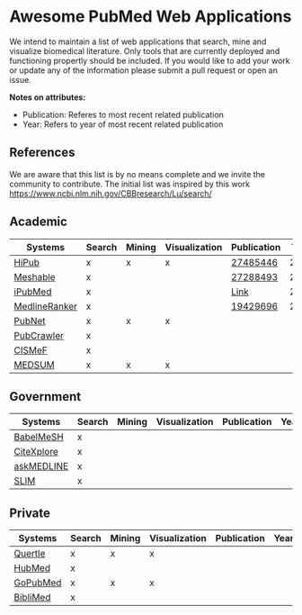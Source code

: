 # Awesome PubMed Web Applications

We intend to maintain a list of web applications that search, mine and visualize biomedical literature. Only tools that are currently deployed and functioning propertly should be included. If you would like to add your work or update any of the information please submit a pull request or open an issue. 

**Notes on attributes:**

* Publication: Referes to most recent related publication
* Year: Refers to year of most recent related publication

## References
We are aware that this list is by no means complete and we invite the community to contribute.
The initial list was inspired by this work https://www.ncbi.nlm.nih.gov/CBBresearch/Lu/search/

## Academic

|Systems| Search | Mining | Visualization |Publication| Year |
| --- | --- | --- | --- | --- | --- | 
|[HiPub](http://hipub.korea.ac.kr/) | x | x | x  | [27485446](https://www.ncbi.nlm.nih.gov/pubmed/27485446) | 2016 |
|[Meshable](https://www.ncbi.nlm.nih.gov/CBBresearch/Wilbur/IRET/MESHABLE/)|x|||[27288493](https://www.ncbi.nlm.nih.gov/pubmed/27288493)|2016|
|[iPubMed](http://ipubmed.ics.uci.edu) | x |  | | [Link](http://ipubmed.ics.uci.edu/pubs/) |  2014 | 
|[MedlineRanker](http://cbdm-01.zdv.uni-mainz.de/~jfontain/cms/)  | x | | |[19429696](https://www.ncbi.nlm.nih.gov/pubmed/19429696) | 2009 | 
|[PubNet](http://pubnet.gersteinlab.org/) | x | x | x  | |
|[PubCrawler](http://pubcrawler.gen.tcd.ie/) | x | | | |
|[CISMeF](http://www.cismef.org/)  | x | | | |
|[MEDSUM](http://webtools.mf.uni-lj.si/public/medsum.html)| x | x | x | |

## Government

|Systems| Search | Mining | Visualization |Publication| Year |
|---|---|---|---|---|---|
|[BabelMeSH](https://babelmesh.nlm.nih.gov)  | x | | |  | 
|[CiteXplore](https://europepmc.org) | x | | | | | 
|[askMEDLINE](http://askmedline.nlm.nih.gov/ask/ask.php) | x | | | | 
|[SLIM](https://pmi.nlm.nih.gov/slim/)  | x | | |  | | 

## Private

|Systems | Search | Mining | Visualization | Publication| Year | 
|---|---|---|---|---|---|
|[Quertle](http://www.quertle.info)   | x | x | x  |  | | 
|[HubMed](http://git.macropus.org/hubmed/)  | x | | |   | |
|[GoPubMed](https://www.gopubmed.org/) | x | x | x |  | |
|[BibliMed](http://biblimed.fr/) | x | | |  | |

